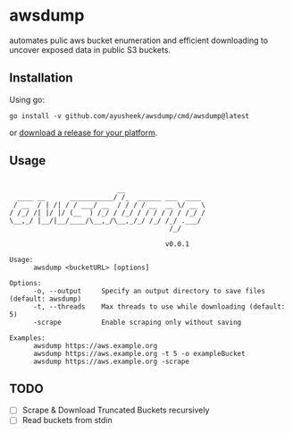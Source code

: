 # awsdump

automates pulic aws bucket enumeration and efficient downloading to uncover exposed data in public S3 buckets.

## Installation

Using go:

```
go install -v github.com/ayusheek/awsdump/cmd/awsdump@latest
```

or [download a release for your platform](https://github.com/ayusheek/awsdump/releases/).

## Usage

```console

                           __                    
  ____ __      ___________/ /_  ______ ___  ____ 
 / __  / | /| / / ___/ __  / / / / __  __ \/ __ \
/ /_/ /| |/ |/ (__  ) /_/ / /_/ / / / / / / /_/ /
\__,_/ |__/|__/____/\__,_/\__,_/_/ /_/ /_/ .___/ 
                                        /_/     

                                       v0.0.1

Usage:
      awsdump <bucketURL> [options]

Options:
      -o, --output     Specify an output directory to save files (default: awsdump)
      -t, --threads    Max threads to use while downloading (default: 5)
      -scrape          Enable scraping only without saving

Examples:
      awsdump https://aws.example.org
      awsdump https://aws.example.org -t 5 -o exampleBucket
      awsdump https://aws.example.org -scrape
```

## TODO

- [ ] Scrape & Download Truncated Buckets recursively
- [ ] Read buckets from stdin
